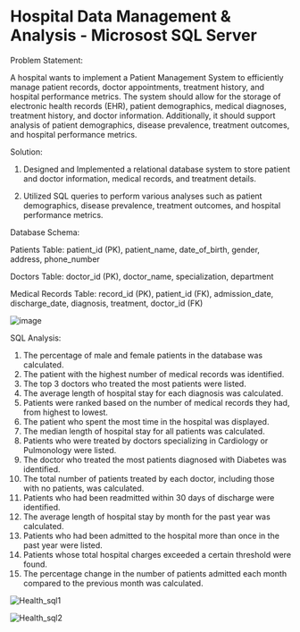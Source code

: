 # Hospital Data Management & Analysis - Microsost SQL Server

Problem Statement:

A hospital wants to implement a Patient Management System to efficiently manage patient
records, doctor appointments, treatment history, and hospital performance metrics. The system
should allow for the storage of electronic health records (EHR), patient demographics, medical
diagnoses, treatment history, and doctor information. Additionally, it should support analysis of
patient demographics, disease prevalence, treatment outcomes, and hospital performance
metrics.

Solution:

1) Designed and Implemented a relational database system to store patient and doctor
information, medical records, and treatment details.

2) Utilized SQL queries to perform various analyses such as patient demographics, disease prevalence, treatment outcomes, and hospital
performance metrics.

Database Schema: 

Patients Table: patient_id (PK), patient_name, date_of_birth, gender, address, phone_number

Doctors Table: doctor_id (PK), doctor_name, specialization, department

Medical Records Table: record_id (PK), patient_id (FK), admission_date, discharge_date, diagnosis, treatment, doctor_id (FK)

![image](https://github.com/user-attachments/assets/88ac521e-85c4-439e-95c1-7cd82e5fd74c)


SQL Analysis:

1) The percentage of male and female patients in the database was calculated.
2) The patient with the highest number of medical records was identified.
3) The top 3 doctors who treated the most patients were listed.
4) The average length of hospital stay for each diagnosis was calculated.
5) Patients were ranked based on the number of medical records they had, from highest to lowest.
6) The patient who spent the most time in the hospital was displayed.
7) The median length of hospital stay for all patients was calculated.
8) Patients who were treated by doctors specializing in Cardiology or Pulmonology were listed.
9) The doctor who treated the most patients diagnosed with Diabetes was identified.
10) The total number of patients treated by each doctor, including those with no patients, was calculated.
11) Patients who had been readmitted within 30 days of discharge were identified.
12) The average length of hospital stay by month for the past year was calculated.
13) Patients who had been admitted to the hospital more than once in the past year were listed.
14) Patients whose total hospital charges exceeded a certain threshold were found.
15) The percentage change in the number of patients admitted each month compared to the previous month was calculated.

![Health_sql1](https://github.com/user-attachments/assets/d0060521-fad6-46a2-9287-ddcc99ec06fa)

![Health_sql2](https://github.com/user-attachments/assets/1744f1ab-9aa6-484a-835b-de9f12443656)






